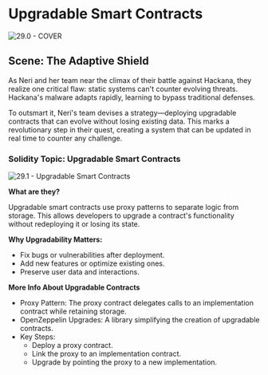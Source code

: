 # Upgradable Smart Contracts

![29.0 - COVER](https://blockskwela.s3.ap-southeast-1.amazonaws.com/courses/contracts/ch_01_basic_solidity/le_29_upgradable_smart_contracts/29.0%20-%20COVER.png)

## Scene: The Adaptive Shield

As Neri and her team near the climax of their battle against Hackana, they realize one critical flaw: static systems can't counter evolving threats. Hackana's malware adapts rapidly, learning to bypass traditional defenses.

To outsmart it, Neri's team devises a strategy—deploying upgradable contracts that can evolve without losing existing data. This marks a revolutionary step in their quest, creating a system that can be updated in real time to counter any challenge.

### Solidity Topic: Upgradable Smart Contracts

![29.1 - Upgradable Smart Contracts](https://blockskwela.s3.ap-southeast-1.amazonaws.com/courses/contracts/ch_01_basic_solidity/le_29_upgradable_smart_contracts/29.1.png)

**What are they?**

Upgradable smart contracts use proxy patterns to separate logic from storage. This allows developers to upgrade a contract's functionality without redeploying it or losing its state.

**Why Upgradability Matters:**

- Fix bugs or vulnerabilities after deployment.
- Add new features or optimize existing ones.
- Preserve user data and interactions.

**More Info About Upgradable Contracts**

- Proxy Pattern: The proxy contract delegates calls to an implementation contract while retaining storage.
- OpenZeppelin Upgrades: A library simplifying the creation of upgradable contracts.
- Key Steps:
  - Deploy a proxy contract.
  - Link the proxy to an implementation contract.
  - Upgrade by pointing the proxy to a new implementation.
